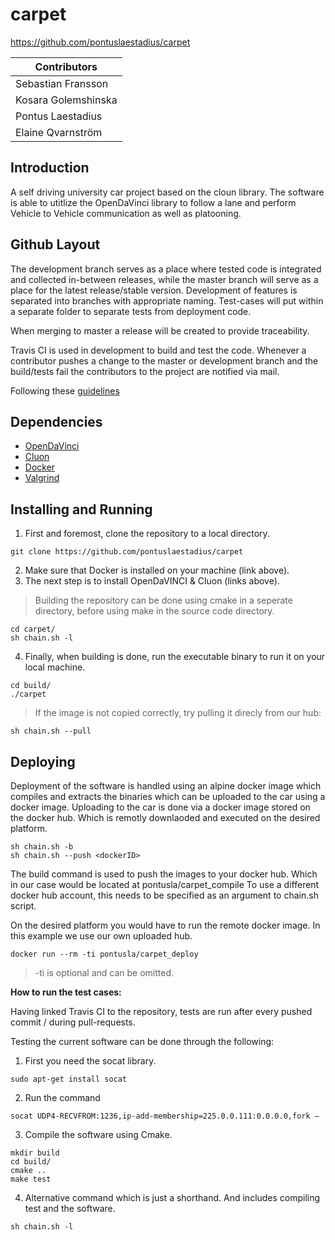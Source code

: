 # carpet

https://github.com/pontuslaestadius/carpet


| Contributors        |
| ------------------- |
| Sebastian Fransson  |
| Kosara Golemshinska |
| Pontus Laestadius   |
| Elaine Qvarnström   |

## Introduction
A self driving university car project based on the cloun library. The software is able to utitlize the OpenDaVinci library to follow a lane and perform Vehicle to Vehicle communication as well as platooning.


## Github Layout
The development branch serves as a place where tested code is integrated and collected in-between releases, while the master branch will serve as a place for the latest release/stable version.
Development of features is separated into branches with appropriate naming.
Test-cases will put within a separate folder to separate tests from deployment code.

When merging to master a release will be created to provide traceability.

Travis CI is used in development to build and test the code. Whenever a contributor pushes a change to the master or development branch and the build/tests fail the contributors to the project are notified via mail. 

Following these [guidelines](http://nvie.com/posts/a-successful-git-branching-model/)

## Dependencies
* [OpenDaVinci](https://github.com/se-research/OpenDaVINCI)
* [Cluon](https://github.com/chrberger/libcluon)
* [Docker](https://www.docker.com/)
* [Valgrind](http://valgrind.org/)

## Installing and Running

1. First and foremost, clone the repository to a local directory.
```
git clone https://github.com/pontuslaestadius/carpet
```
2. Make sure that Docker is installed on your machine (link above).
3. The next step is to install OpenDaVINCI & Cluon (links above).

> Building the repository can be done using cmake in a seperate directory, before using make in the source code directory.
```
cd carpet/
sh chain.sh -l
```

4. Finally, when building is done, run the executable binary to run it on your local machine.
```
cd build/
./carpet
```


> If the image is not copied correctly, try pulling it direcly from our hub:
```
sh chain.sh --pull
```

## Deploying
Deployment of the software is handled using an alpine docker image which compiles and extracts the binaries which can be uploaded to the car using a docker image.
Uploading to the car is done via a docker image stored on the docker hub.  Which is remotly downlaoded and executed on the desired platform.

```
sh chain.sh -b
sh chain.sh --push <dockerID>
```
The build command is used to push the images to your docker hub. Which in our case would be located at pontusla/carpet_compile
To use a different docker hub account, this needs to be specified as an argument to chain.sh script.

On the desired platform you would have to run the remote docker image. In this example we use our own uploaded hub.
```
docker run --rm -ti pontusla/carpet_deploy
```
> -ti is optional and can be omitted.


**How to run the test cases:**

Having linked Travis CI to the repository, tests are run after every pushed commit / during pull-requests.

Testing the current software can be done through the following:

1. First you need the socat library.
```
sudo apt-get install socat
```
2. Run the command
```
socat UDP4-RECVFROM:1236,ip-add-membership=225.0.0.111:0.0.0.0,fork – 
```
3. Compile the software using Cmake.
```
mkdir build
cd build/
cmake ..
make test
```
4. Alternative command which is just a shorthand. And includes compiling test and the software.
```
sh chain.sh -l
```

